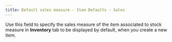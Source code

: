 ```yaml
---
title: Default sales measure - Item Defaults - Sales
---
```



Use this field to specify the sales measure of the item associated to  stock measure in **Inventory** tab  to be displayed by default, when you create a new item.
